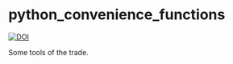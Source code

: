 # python_convenience_functions
[![DOI](https://zenodo.org/badge/106049281.svg)](https://zenodo.org/badge/latestdoi/106049281)

Some tools of the trade. 

